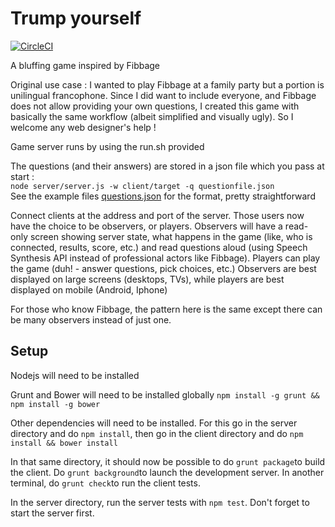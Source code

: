 # Trump yourself

[![CircleCI](https://circleci.com/gh/francois-roseberry/question-game-websocket.svg?style=shield&circle-token=127f68bf0984493ffae0e9b1a80da8438d75d47c)](https://circleci.com/gh/francois-roseberry/question-game-websocket)

A bluffing game inspired by Fibbage

Original use case : I wanted to play Fibbage at a family party but a portion is unilingual francophone. Since I did want to include everyone, and Fibbage does not allow providing your own questions, I created this game with basically the same workflow (albeit simplified and visually ugly). So I welcome any web designer's help !

Game server runs by using the run.sh provided

The questions (and their answers) are stored in a json file which you pass at start :  
``node server/server.js -w client/target -q questionfile.json``  
See the example files [questions.json](./questions.json) for the format, pretty straightforward

Connect clients at the address and port of the server. Those users now have the choice to be observers, or players. Observers will have a read-only screen showing server state, what happens in the game (like, who is connected, results, score, etc.) and read questions aloud (using Speech Synthesis API instead of professional actors like Fibbage). Players can play the game (duh! - answer questions, pick choices, etc.) Observers are best displayed on large screens (desktops, TVs), while players are best displayed on mobile (Android, Iphone)

For those who know Fibbage, the pattern here is the same except there can be many observers instead of just one.

## Setup

Nodejs will need to be installed

Grunt and Bower will need to be installed globally ``npm install -g grunt && npm install -g bower``

Other dependencies will need to be installed. For this go in the server directory and do ``npm install``, then go in the client directory and do ``npm install && bower install``

In that same directory, it should now be possible to do ``grunt package``to build the client. Do ``grunt background``to launch the development server. In another terminal, do ``grunt check``to run the client tests.

In the server directory, run the server tests with ``npm test``. Don't forget to start the server first.
